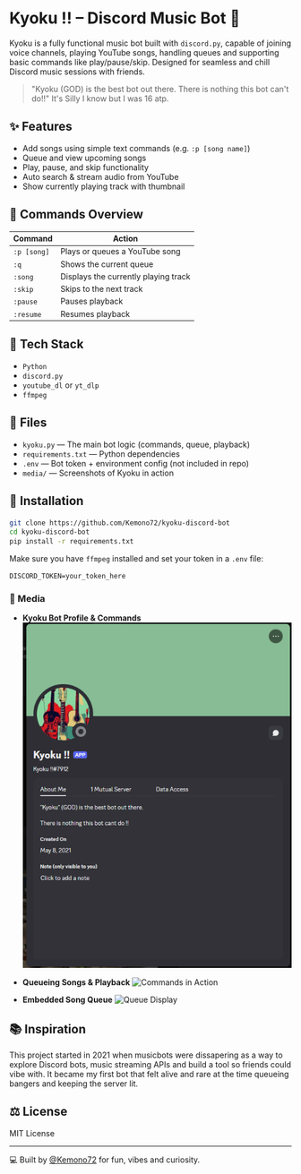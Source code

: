 # Kyoku !! – Discord Music Bot 🎵

Kyoku is a fully functional music bot built with `discord.py`, capable of joining voice channels, playing YouTube songs, handling queues and supporting basic commands like play/pause/skip. Designed for seamless and chill Discord music sessions with friends.

> "Kyoku (GOD) is the best bot out there. There is nothing this bot can't do!!" It's Silly I know but I was 16 atp.

## ✨ Features
- Add songs using simple text commands (e.g. `:p [song name]`)
- Queue and view upcoming songs
- Play, pause, and skip functionality
- Auto search & stream audio from YouTube
- Show currently playing track with thumbnail

## 🤖 Commands Overview
| Command | Action |
|---------|--------|
| `:p [song]` | Plays or queues a YouTube song |
| `:q`       | Shows the current queue |
| `:song`    | Displays the currently playing track |
| `:skip`    | Skips to the next track |
| `:pause`   | Pauses playback |
| `:resume`  | Resumes playback |

## 🚀 Tech Stack
- `Python`
- `discord.py`
- `youtube_dl` or `yt_dlp`
- `ffmpeg`

## 📂 Files
- `kyoku.py` — The main bot logic (commands, queue, playback)
- `requirements.txt` — Python dependencies
- `.env` — Bot token + environment config (not included in repo)
- `media/` — Screenshots of Kyoku in action

## 🔧 Installation
```bash
git clone https://github.com/Kemono72/kyoku-discord-bot
cd kyoku-discord-bot
pip install -r requirements.txt
```
Make sure you have `ffmpeg` installed and set your token in a `.env` file:
```env
DISCORD_TOKEN=your_token_here
```

### 📸 Media

- **Kyoku Bot Profile & Commands**
  ![Bot Profile](Kyoku!!.png)

- **Queueing Songs & Playback**
  ![Commands in Action](Kyoku_Commands.png)

- **Embedded Song Queue**
  ![Queue Display](Kyoku_Functions.png)

## 📚 Inspiration
This project started in 2021 when musicbots were dissapering as a way to explore Discord bots, music streaming APIs and build a tool so friends could vibe with. It became my first bot that felt alive and rare at the time queueing bangers and keeping the server lit.

## ⚖️ License
MIT License

---

💻 Built by [@Kemono72](https://github.com/Kemono72) for fun, vibes and curiosity.
